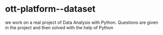 # ott-platform--dataset
we work on a real project of Data Analysis with Python. Questions are given in the project and then solved with the help of Python
